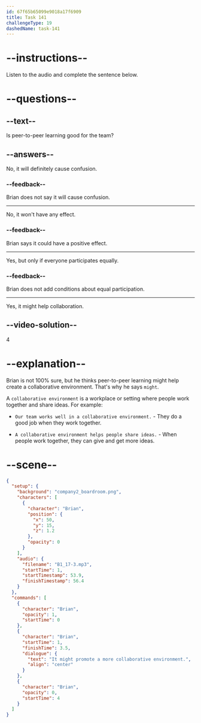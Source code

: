 ```yaml
---
id: 67f65b65099e9018a17f6909
title: Task 141
challengeType: 19
dashedName: task-141
---
```


<!-- (audio) Brian: It might promote a more collaborative environment. -->

# --instructions--

Listen to the audio and complete the sentence below.

# --questions--

## --text--

Is peer-to-peer learning good for the team?

## --answers--

No, it will definitely cause confusion.

### --feedback--

Brian does not say it will cause confusion.

---

No, it won't have any effect.

### --feedback--

Brian says it could have a positive effect.

---

Yes, but only if everyone participates equally.

### --feedback--

Brian does not add conditions about equal participation.

---

Yes, it might help collaboration.

## --video-solution--

4

# --explanation--

Brian is not 100% sure, but he thinks peer-to-peer learning might help create a collaborative environment. That's why he says `might`.

A `collaborative environment` is a workplace or setting where people work together and share ideas. For example:

- `Our team works well in a collaborative environment.` - They do a good job when they work together.

- `A collaborative environment helps people share ideas.` - When people work together, they can give and get more ideas.

# --scene--

```json
{
  "setup": {
    "background": "company2_boardroom.png",
    "characters": [
      {
        "character": "Brian",
        "position": {
          "x": 50,
          "y": 15,
          "z": 1.2
        },
        "opacity": 0
      }
    ],
    "audio": {
      "filename": "B1_17-3.mp3",
      "startTime": 1,
      "startTimestamp": 53.9,
      "finishTimestamp": 56.4
    }
  },
  "commands": [
    {
      "character": "Brian",
      "opacity": 1,
      "startTime": 0
    },
    {
      "character": "Brian",
      "startTime": 1,
      "finishTime": 3.5,
      "dialogue": {
        "text": "It might promote a more collaborative environment.",
        "align": "center"
      }
    },
    {
      "character": "Brian",
      "opacity": 0,
      "startTime": 4
    }
  ]
}
```
